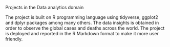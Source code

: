 
Projects in the Data analytics domain

The project is built on R programming language using tidyverse, ggplot2 and dplyr packages among many others.
The data insights is obtained in order to observe the global cases and deaths across the world.
The project is deployed and reported in the R Markdown format to make it more user friendly.
